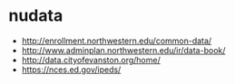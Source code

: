 # nudata
- http://enrollment.northwestern.edu/common-data/
- http://www.adminplan.northwestern.edu/ir/data-book/
- http://data.cityofevanston.org/home/
- https://nces.ed.gov/ipeds/
